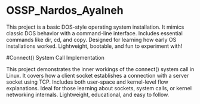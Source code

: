 # OSSP_Nardos_Ayalneh
This project is a basic DOS-style operating system installation. It mimics classic DOS behavior with a command-line interface. Includes essential commands like dir, cd, and copy. Designed for learning how early OS installations worked. Lightweight, bootable, and fun to experiment with!

#Connect() System Call Implementation

This project demonstrates the inner workings of the connect() system call in Linux.
It covers how a client socket establishes a connection with a server socket using TCP.
Includes both user-space and kernel-level flow explanations.
Ideal for those learning about sockets, system calls, or kernel networking internals.
Lightweight, educational, and easy to follow.
